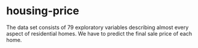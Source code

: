 # housing-price
The data set consists of 79 exploratory variables describing almost every aspect of residential homes. We have to predict the final sale price of each home. 
